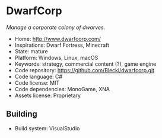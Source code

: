 # DwarfCorp

_Manage a corporate colony of dwarves._

- Home: http://www.dwarfcorp.com/
- Inspirations: Dwarf Fortress, Minecraft
- State: mature
- Platform: Windows, Linux, macOS
- Keywords: strategy, commercial content (?), game engine
- Code repository: https://github.com/Blecki/dwarfcorp.git
- Code language: C#
- Code license: MIT
- Code dependencies: MonoGame, XNA
- Assets license: Proprietary

## Building

- Build system: VisualStudio
